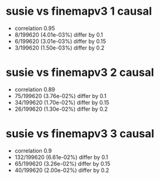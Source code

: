 # susie vs finemapv3  1 causal

- correlation 0.95
- 8/199620 (4.01e-03%) differ by 0.1
- 6/199620 (3.01e-03%) differ by 0.15
- 3/199620 (1.50e-03%) differ by 0.2


# susie vs finemapv3  2 causal

- correlation 0.89
- 75/199620 (3.76e-02%) differ by 0.1
- 34/199620 (1.70e-02%) differ by 0.15
- 26/199620 (1.30e-02%) differ by 0.2


# susie vs finemapv3  3 causal

- correlation 0.9
- 132/199620 (6.61e-02%) differ by 0.1
- 65/199620 (3.26e-02%) differ by 0.15
- 40/199620 (2.00e-02%) differ by 0.2


